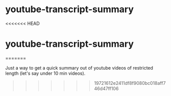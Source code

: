 # youtube-transcript-summary
<<<<<<< HEAD
# youtube-transcript-summary
=======

Just a way to get a quick summary out of youtube videos of restricted length (let's say under 10 min videos).
>>>>>>> 19721612e2411df8f9080bc018aff746d47ff106
